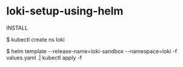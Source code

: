 # loki-setup-using-helm
INSTALL

$ kubectl create ns loki

$ helm template --release-name=loki-sandbox --namespace=loki -f values.yaml .| kubectl apply -f
